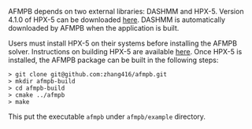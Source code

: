 AFMPB depends on two external libraries: DASHMM and HPX-5. Version 4.1.0 of 
HPX-5 can be downloaded [here](https://hpx.crest.iu.edu/download). DASHMM is 
automatically downloaded by AFMPB when the application is built. 

Users must install HPX-5 on their systems before installing the AFMPB solver. 
Instructions on building HPX-5 are available [here](http://hpx.crest.iu.edu/users_guide#overview). 
Once HPX-5 is installed, the AFMPB package can be built in the following 
steps: 

```
> git clone git@github.com:zhang416/afmpb.git
> mkdir afmpb-build
> cd afmpb-build
> cmake ../afmpb 
> make 
```
This put the executable `afmpb` under `afmpb/example` directory. 
